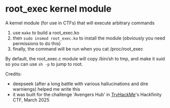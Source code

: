# root_exec kernel module

A kernel module (for use in CTFs) that will execute arbitrary commands

1. use `make` to build a root_exec.ko
2. then `sudo insmod root_exec.ko` to install the module (obviously you need permissions to do this)
3. finally, the command will be run when you cat /proc/root_exec

By default, the root_exec.c module will copy /bin/sh to tmp, and make it suid so you can use `sh -p` to jump to root.

Credits:

- deepseek (after a long battle with various hallucinations and dire warniengs) helped me write this
- it was built for the challenge 'Avengers Hub' in [TryHackMe](https://tryhackme.com)'s Hackfinity CTF, March 2025
